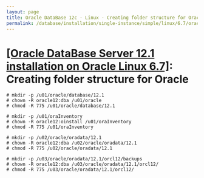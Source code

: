```yaml
---
layout: page
title: Oracle DataBase 12c - Linux - Creating folder structure for Oracle
permalink: /database/installation/single-instance/simple/linux/6.7/oracle/12.1/create-folder-structure-and-user-permissions/
---
```


# <a href="/database/installation/single-instance/simple/linux/6.7/oracle/12.1/">[Oracle DataBase Server 12.1 installation on Oracle Linux 6.7]</a>: Creating folder structure for Oracle


	# mkdir -p /u01/oracle/database/12.1
	# chown -R oracle12:dba /u01/oracle
	# chmod -R 775 /u01/oracle/database/12.1

	# mkdir -p /u01/oraInventory
	# chown -R oracle12:oinstall /u01/oraInventory
	# chmod -R 775 /u01/oraInventory

	# mkdir -p /u02/oracle/oradata/12.1
	# chown -R oracle12:dba /u02/oracle/oradata/12.1
	# chmod -R 775 /u02/oracle/oradata/12.1

	# mkdir -p /u03/oracle/oradata/12.1/orcl12/backups
	# chown -R oracle12:dba /u03/oracle/oradata/12.1/orcl12/
	# chmod -R 775 /u03/oracle/oradata/12.1/orcl12/
